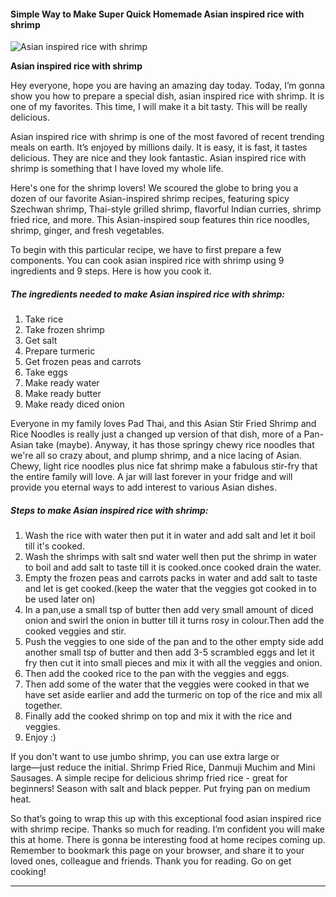             

#### Simple Way to Make Super Quick Homemade Asian inspired rice with shrimp

![Asian inspired rice with shrimp](https://img-global.cpcdn.com/recipes/4628897743241216/751x532cq70/asian-inspired-rice-with-shrimp-recipe-main-photo.jpg)

**Asian inspired rice with shrimp**

Hey everyone, hope you are having an amazing day today. Today, I’m gonna show you how to prepare a special dish, asian inspired rice with shrimp. It is one of my favorites. This time, I will make it a bit tasty. This will be really delicious.

Asian inspired rice with shrimp is one of the most favored of recent trending meals on earth. It’s enjoyed by millions daily. It is easy, it is fast, it tastes delicious. They are nice and they look fantastic. Asian inspired rice with shrimp is something that I have loved my whole life.

Here's one for the shrimp lovers! We scoured the globe to bring you a dozen of our favorite Asian-inspired shrimp recipes, featuring spicy Szechwan shrimp, Thai-style grilled shrimp, flavorful Indian curries, shrimp fried rice, and more. This Asian-inspired soup features thin rice noodles, shrimp, ginger, and fresh vegetables.

To begin with this particular recipe, we have to first prepare a few components. You can cook asian inspired rice with shrimp using 9 ingredients and 9 steps. Here is how you cook it.

##### The ingredients needed to make Asian inspired rice with shrimp:

1.  Take rice
2.  Take frozen shrimp
3.  Get salt
4.  Prepare turmeric
5.  Get frozen peas and carrots
6.  Take eggs
7.  Make ready water
8.  Make ready butter
9.  Make ready diced onion

Everyone in my family loves Pad Thai, and this Asian Stir Fried Shrimp and Rice Noodles is really just a changed up version of that dish, more of a Pan-Asian take (maybe). Anyway, it has those springy chewy rice noodles that we're all so crazy about, and plump shrimp, and a nice lacing of Asian. Chewy, light rice noodles plus nice fat shrimp make a fabulous stir-fry that the entire family will love. A jar will last forever in your fridge and will provide you eternal ways to add interest to various Asian dishes.

##### Steps to make Asian inspired rice with shrimp:

1.  Wash the rice with water then put it in water and add salt and let it boil till it's cooked.
2.  Wash the shrimps with salt snd water well then put the shrimp in water to boil and add salt to taste till it is cooked.once cooked drain the water.
3.  Empty the frozen peas and carrots packs in water and add salt to taste and let is get cooked.(keep the water that the veggies got cooked in to be used later on)
4.  In a pan,use a small tsp of butter then add very small amount of diced onion and swirl the onion in butter till it turns rosy in colour.Then add the cooked veggies and stir.
5.  Push the veggies to one side of the pan and to the other empty side add another small tsp of butter and then add 3-5 scrambled eggs and let it fry then cut it into small pieces and mix it with all the veggies and onion.
6.  Then add the cooked rice to the pan with the veggies and eggs.
7.  Then add some of the water that the veggies were cooked in that we have set aside earlier and add the turmeric on top of the rice and mix all together.
8.  Finally add the cooked shrimp on top and mix it with the rice and veggies.
9.  Enjoy :)

If you don't want to use jumbo shrimp, you can use extra large or large―just reduce the initial. Shrimp Fried Rice, Danmuji Muchim and Mini Sausages. A simple recipe for delicious shrimp fried rice - great for beginners! Season with salt and black pepper. Put frying pan on medium heat.

So that’s going to wrap this up with this exceptional food asian inspired rice with shrimp recipe. Thanks so much for reading. I’m confident you will make this at home. There is gonna be interesting food at home recipes coming up. Remember to bookmark this page on your browser, and share it to your loved ones, colleague and friends. Thank you for reading. Go on get cooking!

* * *